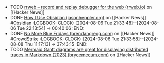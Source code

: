- TODO [rrweb – record and replay debugger for the web (rrweb.io)](https://news.ycombinator.com/item?id=41030862) on [[Hacker News]]
- DONE [How I Use Obsidian (jasonheppler.org)](https://news.ycombinator.com/item?id=41034567) on [[Hacker News]] #Obsidian
  :LOGBOOK:
  CLOCK: [2024-08-06 Tue 21:33:48]--[2024-08-06 Tue 22:13:54] =>  00:40:06
  :END:
- DONE [No More Blue Fridays (brendangregg.com)](https://news.ycombinator.com/item?id=41033579) on [[Hacker News]] #CrowdStrike
  :LOGBOOK:
  CLOCK: [2024-08-06 Tue 21:33:58]--[2024-08-08 Thu 11:17:13] =>  37:43:15
  :END:
- TODO [Mermaid Gantt diagrams are great for displaying distributed traces in Markdown (2023) (brycemecum.com)](https://news.ycombinator.com/item?id=40981954) on [[Hacker News]]